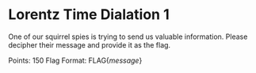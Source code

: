# Lorentz Time Dialation 1

One of our squirrel spies is trying to send us valuable information. Please decipher their message and provide it as the flag. 

Points: 150
Flag Format: FLAG{*message*}
